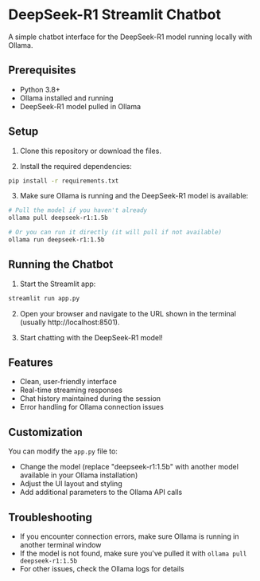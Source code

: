 # DeepSeek-R1 Streamlit Chatbot

A simple chatbot interface for the DeepSeek-R1 model running locally with Ollama.

## Prerequisites

- Python 3.8+
- Ollama installed and running
- DeepSeek-R1 model pulled in Ollama

## Setup

1. Clone this repository or download the files.

2. Install the required dependencies:

```bash
pip install -r requirements.txt
```

3. Make sure Ollama is running and the DeepSeek-R1 model is available:

```bash
# Pull the model if you haven't already
ollama pull deepseek-r1:1.5b

# Or you can run it directly (it will pull if not available)
ollama run deepseek-r1:1.5b
```

## Running the Chatbot

1. Start the Streamlit app:

```bash
streamlit run app.py
```

2. Open your browser and navigate to the URL shown in the terminal (usually http://localhost:8501).

3. Start chatting with the DeepSeek-R1 model!

## Features

- Clean, user-friendly interface
- Real-time streaming responses
- Chat history maintained during the session
- Error handling for Ollama connection issues

## Customization

You can modify the `app.py` file to:

- Change the model (replace "deepseek-r1:1.5b" with another model available in your Ollama installation)
- Adjust the UI layout and styling
- Add additional parameters to the Ollama API calls

## Troubleshooting

- If you encounter connection errors, make sure Ollama is running in another terminal window
- If the model is not found, make sure you've pulled it with `ollama pull deepseek-r1:1.5b`
- For other issues, check the Ollama logs for details
